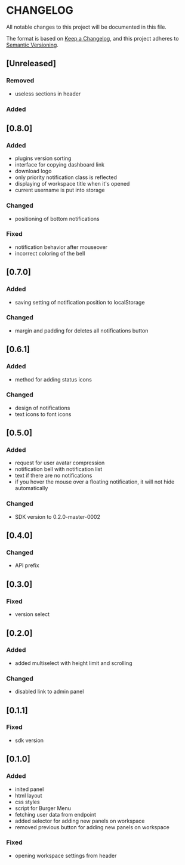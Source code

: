 # CHANGELOG

All notable changes to this project will be documented in this file.

The format is based on [Keep a Changelog](https://keepachangelog.com/en/1.0.0/),
and this project adheres to [Semantic Versioning](https://semver.org/spec/v2.0.0.html).

## [Unreleased]

### Removed

- useless sections in header

### Added

## [0.8.0]

### Added

- plugins version sorting
- interface for copying dashboard link
- download logo
- only priority notification class is reflected
- displaying of workspace title when it's opened
- current username is put into storage

### Changed

- positioning of bottom notifications

### Fixed

- notification behavior after mouseover
- incorrect coloring of the bell

## [0.7.0]

### Added

- saving setting of notification position to localStorage

### Changed

- margin and padding for deletes all notifications button

## [0.6.1]

### Added

- method for adding status icons

### Changed

- design of notifications
- text icons to font icons

## [0.5.0]

### Added

- request for user avatar compression
- notification bell with notification list
- text if there are no notifications
- if you hover the mouse over a floating notification, it will not hide automatically

### Changed

- SDK version to 0.2.0-master-0002

## [0.4.0]

### Changed

- API prefix

## [0.3.0]

### Fixed

- version select

## [0.2.0]

### Added

- added multiselect with height limit and scrolling

### Changed

- disabled link to admin panel

## [0.1.1]

### Fixed

- sdk version

## [0.1.0]

### Added

- inited panel
- html layout
- css styles
- script for Burger Menu
- fetching user data from endpoint
- added selector for adding new panels on workspace
- removed previous button for adding new panels on workspace

### Fixed

- opening workspace settings from header
